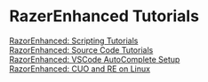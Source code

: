 
# RazerEnhanced Tutorials

[RazorEnhanced: Scripting Tutorials](RazorEnhanced_Scripting_Tutorials/000__RazorEnhanced_Scripting_Index.md)<br>
[RazorEnhanced: Source Code Tutorials](RazorEnhanced_Source_Code_Tutorials/000__RazorEnhanced_Source_Code_Index.md)<br>
[RazorEnhanced: VSCode AutoComplete Setup](VSCode_AutoComplete/VSCode_AutoComplete_Setup.md)<br>
[RazorEnhanced: CUO and RE on Linux](CUO_and_RE_on_Linux.md)<br>
